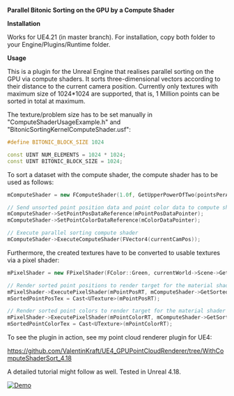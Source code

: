 **Parallel Bitonic Sorting on the GPU by a Compute Shader**

__Installation__

Works for UE4.21 (in master branch). For installation, copy both folder to your Engine/Plugins/Runtime folder.

__Usage__

This is a plugin for the Unreal Engine that realises parallel sorting on the GPU via compute shaders. It sorts three-dimensional vectors according to their distance to the current camera position. Currently only textures with maximum size of 1024\*1024 are supported, that is, 1 Million points can be sorted in total at maximum.

The texture/problem size has to be set manually in "ComputeShaderUsageExample.h" and "BitonicSortingKernelComputeShader.usf":

```CPP
#define BITONIC_BLOCK_SIZE 1024
```
```CPP
const UINT NUM_ELEMENTS = 1024 * 1024;
const UINT BITONIC_BLOCK_SIZE = 1024;
```

To sort a dataset with the compute shader, the compute shader has to be used as follows:

```CPP
mComputeShader = new FComputeShader(1.0f, GetUpperPowerOfTwo(pointsPerAxis), GetUpperPowerOfTwo(pointsPerAxis), currentWorld->Scene->GetFeatureLevel());

// Send unsorted point position data and point color data to compute shader
mComputeShader->SetPointPosDataReference(mPointPosDataPointer);
mComputeShader->SetPointColorDataReference(mColorDataPointer);

// Execute parallel sorting compute shader
mComputeShader->ExecuteComputeShader(FVector4(currentCamPos));
```

Furthermore, the created textures have to be converted to usable textures via a pixel shader:
```CPP
mPixelShader = new FPixelShader(FColor::Green, currentWorld->Scene->GetFeatureLevel());

// Render sorted point positions to render target for the material shader
mPixelShader->ExecutePixelShader(mPointPosRT, mComputeShader->GetSortedPointPosTexture(), FColor::Red, 1.0f);
mSortedPointPosTex = Cast<UTexture>(mPointPosRT);

// Render sorted point colors to render target for the material shader
mPixelShader->ExecutePixelShader(mPointColorRT, mComputeShader->GetSortedPointColorsTexture(), FColor::Red, 1.0f);
mSortedPointColorTex = Cast<UTexture>(mPointColorRT);
```

To see the plugin in action, see my point cloud renderer plugin for UE4:

https://github.com/ValentinKraft/UE4_GPUPointCloudRenderer/tree/WithComputeShaderSort_4.18

A detailed tutorial might follow as well.
Tested in Unreal 4.18.

[![Demo](https://img.youtube.com/vi/jVZaz-0Y4Ek/0.jpg)](https://www.youtube.com/watch?v=jVZaz-0Y4Ek)
